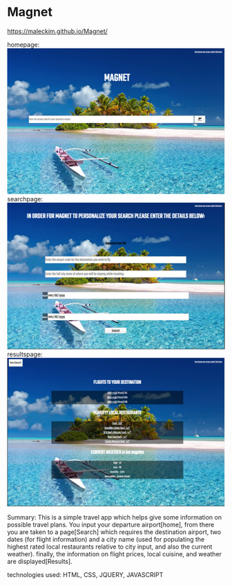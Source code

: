 # Magnet

https://maleckim.github.io/Magnet/

homepage:
<img src='https://github.com/maleckim/Magnet/raw/master/images/HomePage.PNG'>
searchpage:
<img src='https://github.com/maleckim/Magnet/raw/master/images/SearchParameters.PNG'>
resultspage:
<img src='https://github.com/maleckim/Magnet/raw/master/images/Results.PNG'>


Summary: This is a simple travel app which helps give some information on possible travel plans. You input your departure airport[home],
from there you are taken to a page[Search] which requires the destination airport, two dates (for flight information) and a city name
(used for populating the highest rated local restaurants relative to city input, and also the current weather). finally, the information on flight prices, local cuisine, and weather are displayed[Results].

technologies used: HTML, CSS, JQUERY, JAVASCRIPT

